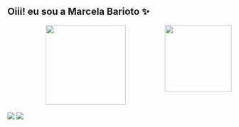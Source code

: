## Oiii! eu sou a Marcela Barioto :sparkles:
<img align="right" src="https://i.imgur.com/HFlt7Wy.png" width="auto" height="150"/> 
<div align="center">
  <a href="https://github.com/MaBarioto">
  <img height="180em" src="https://github-readme-stats.vercel.app/api?username=MaBarioto&show_icons=true&theme=dracula&include_all_commits=true&count_private=true"/>
</div>

 <br>  
<div> 
  <a href="https://https://www.instagram.com/mbarioto_/" target="_blank"><img src="https://img.shields.io/badge/-Instagram-%23E4405F?style=for-the-badge&logo=instagram&logoColor=white" target="_blank"></a>
  <a href="https://www.linkedin.com/in/marcela-barioto-celestino-9796181bb/)" target="_blank"><img src="https://img.shields.io/badge/-LinkedIn-%230077B5?style=for-the-badge&logo=linkedin&logoColor=white" target="_blank"></a> 

</div>


